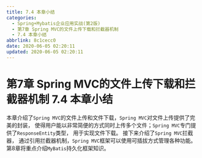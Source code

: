 ```yaml
---
title: 7.4 本章小结
categories:
  - Spring+Mybatis企业应用实战(第2版)
  - 第7章 Spring MVC的文件上传下载和拦截器机制
  - 7.4 本章小结
abbrlink: 8c1cecc0
date: 2020-06-05 02:20:11
updated: 2020-06-05 02:20:11
---
```

# 第7章 Spring MVC的文件上传下载和拦截器机制 7.4 本章小结
本章介绍了`Spring MVC`的文件上传和文件下载，`Spring MVC`对文件上传提供了完美的封装， 使得用户能以非常简便的方式同时上传多个文件；`Spring MVC`专门提供了`ResponseEntity`类型， 用于实现文件下载。
接下来介绍了`Spring MVC`拦截器， 通过引用拦截器机制，`Spring MVC`框架可以使用可插拔方式管理各种功能。
第8章将重点介绍`MyBatis`持久化框架知识。